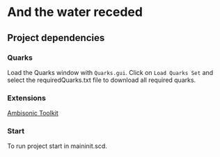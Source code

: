 # And the water receded

## Project dependencies

### Quarks

Load the Quarks window with `Quarks.gui`. Click on `Load Quarks Set` and select the requiredQuarks.txt file to download all required quarks.

### Extensions

[Ambisonic Toolkit](http://www.ambisonictoolkit.net/download/supercollider/)

### Start

To run project start in maininit.scd.
